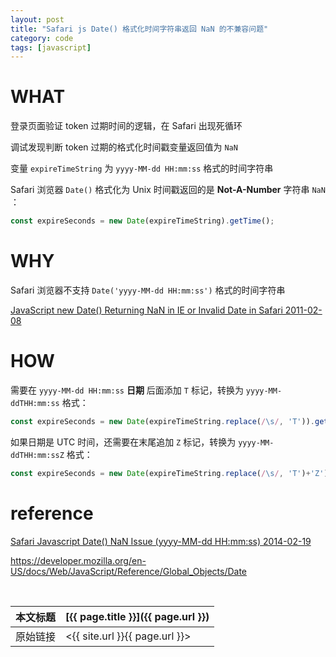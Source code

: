 ```yaml
---
layout: post
title: "Safari js Date() 格式化时间字符串返回 NaN 的不兼容问题"
category: code
tags: [javascript]
---
```


# WHAT

登录页面验证 token 过期时间的逻辑，在 Safari 出现死循环

调试发现判断 token 过期的格式化时间戳变量返回值为 `NaN`

变量 `expireTimeString` 为 `yyyy-MM-dd HH:mm:ss` 格式的时间字符串

Safari 浏览器 `Date()` 格式化为 Unix 时间戳返回的是 **Not-A-Number** 字符串 `NaN` ：

``` javascript
const expireSeconds = new Date(expireTimeString).getTime();
```

# WHY

Safari 浏览器不支持 `Date('yyyy-MM-dd HH:mm:ss')` 格式的时间字符串

[JavaScript new Date() Returning NaN in IE or Invalid Date in Safari 2011-02-08](http://biostall.com/javascript-new-date-returning-nan-in-ie-or-invalid-date-in-safari/)

# HOW

需要在 `yyyy-MM-dd HH:mm:ss` **日期** 后面添加 `T` 标记，转换为 `yyyy-MM-ddTHH:mm:ss` 格式：

``` javascript
const expireSeconds = new Date(expireTimeString.replace(/\s/, 'T')).getTime();
```

如果日期是 UTC 时间，还需要在末尾追加 `Z` 标记，转换为 `yyyy-MM-ddTHH:mm:ssZ` 格式：

``` javascript
const expireSeconds = new Date(expireTimeString.replace(/\s/, 'T')+'Z').getTime();
```

# reference

[Safari Javascript Date() NaN Issue (yyyy-MM-dd HH:mm:ss) 2014-02-19](https://stackoverflow.com/questions/21883699/safari-javascript-date-nan-issue-yyyy-mm-dd-hhmmss)

<https://developer.mozilla.org/en-US/docs/Web/JavaScript/Reference/Global_Objects/Date>

<br/>

本文标题 | [{{ page.title }}]({{ page.url }})
-------- |:--------
原始链接 | <{{ site.url }}{{ page.url }}>